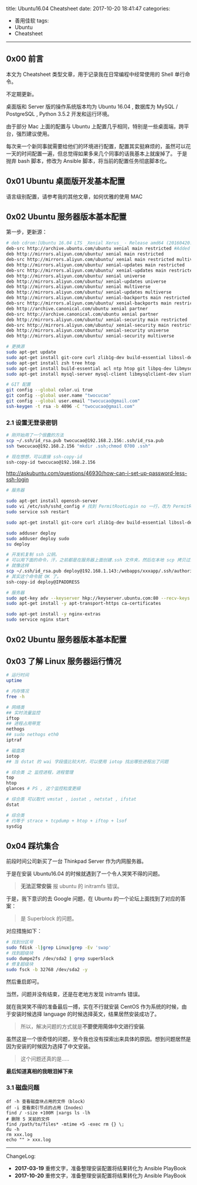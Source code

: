 title: Ubuntu16.04 Cheatsheet
date: 2017-10-20 18:41:47
categories:
 - 善用佳软
tags:
 - Ubuntu
 - Cheatsheet

---

## 0x00 前言

本文为 Cheatsheet 类型文章，用于记录我在日常编程中经常使用的 Shell 单行命令。

不定期更新。

桌面版和 Server 版的操作系统版本均为 Ubuntu 16.04 , 数据库为 MySQL / PostgreSQL , Python 3.5.2 开发和运行环境。

由于部分 Mac 上面的配置与 Ubuntu 上配置几乎相同，特别是一些桌面端，跨平台，强烈建议使用。

每次来一个新同事就需要给他们的环境进行配置，配置其实挺麻烦的，虽然可以花一天的时间配置一遍，但总觉得如果多来几个同事的话我基本上就废掉了。
于是抛弃 bash 脚本，修改为 Ansible 脚本，将当前的配置任务彻底脚本化。

<!-- more -->

## 0x01 Ubuntu 桌面版开发基本配置

语言级别配置，请参考我的其他文章，如何优雅的使用 MAC

## 0x02 Ubuntu 服务器版本基本配置

第一步，更新源：

```bash
# deb cdrom:[Ubuntu 16.04 LTS _Xenial Xerus_ - Release amd64 (20160420.1)]/ xenial main restricted
deb-src http://archive.ubuntu.com/ubuntu xenial main restricted #Added by software-properties
deb http://mirrors.aliyun.com/ubuntu/ xenial main restricted
deb-src http://mirrors.aliyun.com/ubuntu/ xenial main restricted multiverse universe #Added by software-properties
deb http://mirrors.aliyun.com/ubuntu/ xenial-updates main restricted
deb-src http://mirrors.aliyun.com/ubuntu/ xenial-updates main restricted multiverse universe #Added by software-properties
deb http://mirrors.aliyun.com/ubuntu/ xenial universe
deb http://mirrors.aliyun.com/ubuntu/ xenial-updates universe
deb http://mirrors.aliyun.com/ubuntu/ xenial multiverse
deb http://mirrors.aliyun.com/ubuntu/ xenial-updates multiverse
deb http://mirrors.aliyun.com/ubuntu/ xenial-backports main restricted universe multiverse
deb-src http://mirrors.aliyun.com/ubuntu/ xenial-backports main restricted universe multiverse #Added by software-properties
deb http://archive.canonical.com/ubuntu xenial partner
deb-src http://archive.canonical.com/ubuntu xenial partner
deb http://mirrors.aliyun.com/ubuntu/ xenial-security main restricted
deb-src http://mirrors.aliyun.com/ubuntu/ xenial-security main restricted multiverse universe #Added by software-properties
deb http://mirrors.aliyun.com/ubuntu/ xenial-security universe
deb http://mirrors.aliyun.com/ubuntu/ xenial-security multiverse
```

```bash
# 更换源
sudo apt-get update
sudo apt-get install git-core curl zlib1g-dev build-essential libssl-dev libreadline-dev libyaml-dev libsqlite3-dev sqlite3 libxml2-dev libxslt1-dev libcurl4-openssl-dev python-software-properties libffi-dev
sudo apt-get install zsh tree htop
sudo apt-get install build-essential acl ntp htop git libpq-dev libmysqlclient-dev libffi-dev libfreetype6-dev libjpeg8-dev liblcms2-dev libtiff5-dev libwebp-dev libxml2-dev libxslt1-dev tcl8.6-dev tk8.6-dev zlib1g-dev python-dev python-pip python-pycurl python-tk ipython supervisor python3.5 python3.5-dev python3-pip python3-lxml python3-tk ipython3
sudo apt-get install mysql-server mysql-client libmysqlclient-dev slurm

# GIT 配置
git config --global color.ui true
git config --global user.name "twocucao"
git config --global user.email "twocucao@gmail.com"
ssh-keygen -t rsa -b 4096 -C "twocucao@gmail.com"
```

### 2.1 设置无登录密钥

```bash
# 刚开始用了一个很蠢的方法
scp ~/.ssh/id_rsa.pub twocucao@192.168.2.156:.ssh/id_rsa.pub
ssh twocucao@192.168.2.156 "mkdir .ssh;chmod 0700 .ssh"

# 现在想想，可以直接 ssh-copy-id
ssh-copy-id twocucao@192.168.2.156
```

http://askubuntu.com/questions/46930/how-can-i-set-up-password-less-ssh-login
```bash
# 服务器

sudo apt-get install openssh-server
sudo vi /etc/ssh/sshd_config # 找到 PermitRootLogin no 一行，改为 PermitRootLogin yes
sudo service ssh restart

sudo apt-get install git-core curl zlib1g-dev build-essential libssl-dev libreadline-dev libyaml-dev libsqlite3-dev sqlite3 libxml2-dev libxslt1-dev libcurl4-openssl-dev python-software-properties libffi-dev

sudo adduser deploy
sudo adduser deploy sudo
su deploy

# 开发机复制 ssh 公钥。
# 可以用下面的命令，汗，之前都是在服务器上面创建.ssh 文件夹，然后在本地 scp 拷贝过去，现在想想这个方法还是挺笨的。
# 就像这样
scp ~/.ssh/id_rsa.pub deploy@192.168.1.143:/webapps/xxxapp/.ssh/authorized_keys
# 其实这个命令就 OK 了。
ssh-copy-id deploy@IPADDRESS

# 服务器
sudo apt-key adv --keyserver hkp://keyserver.ubuntu.com:80 --recv-keys 561F9B9CAC40B2F7
sudo apt-get install -y apt-transport-https ca-certificates

sudo apt-get install -y nginx-extras
sudo service nginx start

```

## 0x02 Ubuntu 服务器版本基本配置

## 0x03 了解 Linux 服务器运行情况

```bash
# 运行时间
uptime

# 内存情况
free -h

# 网络类
## 实时流量监控
iftop
## 进程占用带宽
nethogs
## sudo nethogs eth0
iptraf

# 磁盘类
iotop
## 当 dstat 的 wai 字段值比较大时，可以使用 iotop 找出哪些进程出了问题

# 综合类 之 监控进程，进程管理
top
htop
glances # PS , 这个监控粒度更细

# 综合类 可以取代 vmstat , iostat , netstat , ifstat
dstat

# 综合类
# 约等于 strace + tcpdump + htop + iftop + lsof
sysdig
```

## 0x04 踩坑集合

前段时间公司新买了一台 Thinkpad Server 作为内网服务器。

于是在安装 Ubuntu16.04 的时候就遇到了一个令人哭笑不得的问题。

> **无法正常安装** 报 ubuntu 的 initramfs 错误。

于是，我下意识的去 Google 问题，在 Ubuntu 的一个论坛上面找到了对应的答案：

> 是 Superblock 的问题。

对应措施如下：

```bash
# 找到分区号
sudo fdisk -l|grep Linux|grep -Ev 'swap'
# 找到超级块
sudo dumpe2fs /dev/sda2 | grep superblock
# 修复超级块
sudo fsck -b 32768 /dev/sda2 -y
```

然后重启即可。

当然，问题并没有结束，还是在老地方发现 initramfs 错误。

就在我哭笑不得的准备最后一搏，实在不行就安装 CentOS 作为系统的时候，由于安装时候选择 language 的时候选择英文，结果居然安装成功了。

> 所以，解决问题的方式就是**不要使用简体中文进行安装**.

虽然这是一个很奇怪的问题，至今我也没有探索出来具体的原因。想到问题居然是因为安装的时候因为选择了中文安装。

> 这个问题还真的是.....

**最后知道真相的我眼泪掉下来**

### 3.1 磁盘问题

```
df -h 查看磁盘块占用的文件（block）
df -i 查看索引节点的占用（Inodes）
find / -size +100M |xargs ls -lh
# 删除 5 天前的文件
find /path/to/files* -mtime +5 -exec rm {} \;
du -h
rm xxx.log
echo "" > xxx.log
```

---
ChangeLog:
 - **2017-03-19** 重修文字，准备整理安装配置将结果转化为 Ansible PlayBook
 - **2017-10-20** 重修文字，准备整理安装配置将结果转化为 Ansible PlayBook

